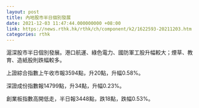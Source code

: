 ```yaml
---
layout: post
title: 內地股市半日個別發展
date: 2021-12-03 11:47:44.000000000 +08:00
link: https://news.rthk.hk/rthk/ch/component/k2/1622593-20211203.htm
categories: rthk
---
```


滬深股市半日個別發展。港口航運、綠色電力、國防軍工股升幅較大；煙草、教育、造紙股則跌幅較多。

上證綜合指數上午收市報3594點，升20點，升幅0.58%。

深證成份指數報14799點，升34點，升幅0.23%。

創業板指數高開低走，半日報3448點，跌18點，跌幅0.53%。
